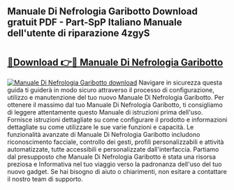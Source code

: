 ## Manuale Di Nefrologia Garibotto Download gratuit PDF - Part-SpP Italiano Manuale dell'utente di riparazione 4zgyS

# <h2><a href="http://dff1nt.blite.top/?on=Manuale+Di+Nefrologia+Garibotto">🔗Download 👉🔴 Manuale Di Nefrologia Garibotto</a></h2>

[![Manuale Di Nefrologia Garibotto download](https://i.imgur.com/lujVjoI.png)](http://dff1nt.blite.top/?on=Manuale+Di+Nefrologia+Garibotto)
Navigare in sicurezza questa guida ti guiderà in modo sicuro attraverso il processo di configurazione, utilizzo e manutenzione del tuo nuovo Manuale Di Nefrologia Garibotto. Per ottenere il massimo dal tuo Manuale Di Nefrologia Garibotto, ti consigliamo di leggere attentamente questo Manuale di istruzioni prima dell'uso. Fornisce istruzioni dettagliate su come configurare il prodotto e informazioni dettagliate su come utilizzare le sue varie funzioni e capacità. Le funzionalità avanzate di Manuale Di Nefrologia Garibotto includono riconoscimento facciale, controllo dei gesti, profili personalizzabili e attività automatizzate, tutte accessibili e personalizzate dall'interfaccia. Partiamo dal presupposto che Manuale Di Nefrologia Garibotto è stata una risorsa preziosa e Informativa nel tuo viaggio verso la padronanza dell'uso del tuo nuovo gadget. Se hai bisogno di aiuto o chiarimenti, non esitare a contattare il nostro team di supporto.
